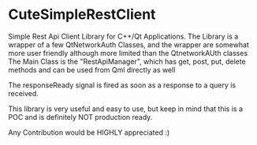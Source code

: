 # CuteSimpleRestClient

Simple Rest Api Client Library for C++/Qt Applications.
The Library is a wrapper of a few QtNetworkAuth Classes, and the wrapper are somewhat more user friendly although more limited than the QtnetworkAUth classes
The Main Class is the "RestApiManager", which has get, post, put, delete methods and can be used from Qml directly as well

The responseReady signal is fired as soon as a response to a query is received.


This library is very useful and easy to use, but keep in mind that this is a POC and is definitely NOT production ready.

Any Contribution would be HIGHLY appreciated :)
